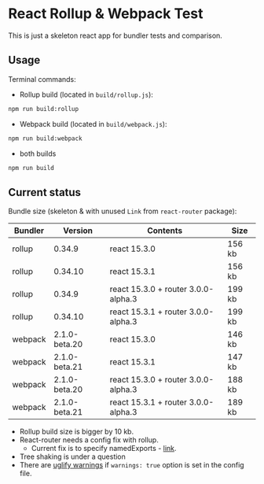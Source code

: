 # React Rollup & Webpack Test

This is just a skeleton react app for bundler tests and comparison.

## Usage

Terminal commands:

- Rollup build (located in `build/rollup.js`):

```sh
npm run build:rollup
```

- Webpack build (located in `build/webpack.js`):

```sh
npm run build:webpack
```

- both builds

```sh
npm run build
```

## Current status

Bundle size (skeleton & with unused `Link` from `react-router` package):

| Bundler | Version | Contents | Size |
| --- | --- | --- | --- |
| rollup | 0.34.9 | react 15.3.0 | 156 kb |
| rollup | 0.34.10 | react 15.3.1 | 156 kb |
| rollup | 0.34.9 | react 15.3.0  + router 3.0.0-alpha.3 | 199 kb |
| rollup | 0.34.10 | react 15.3.1  + router 3.0.0-alpha.3 | 199 kb |
| webpack | 2.1.0-beta.20 | react 15.3.0  | 146 kb |
| webpack | 2.1.0-beta.21 | react 15.3.1  | 147 kb |
| webpack | 2.1.0-beta.20 | react 15.3.0  + router 3.0.0-alpha.3 | 188 kb |
| webpack | 2.1.0-beta.21 | react 15.3.1  + router 3.0.0-alpha.3 | 189 kb |

- Rollup build size is bigger by 10 kb.
- React-router needs a config fix with rollup.
  - Current fix is to specify namedExports - [link](https://github.com/rollup/rollup/issues/855).
- Tree shaking is under a question
- There are [uglify warnings](uglify-warnings) if `warnings: true` option is set in the config file.
